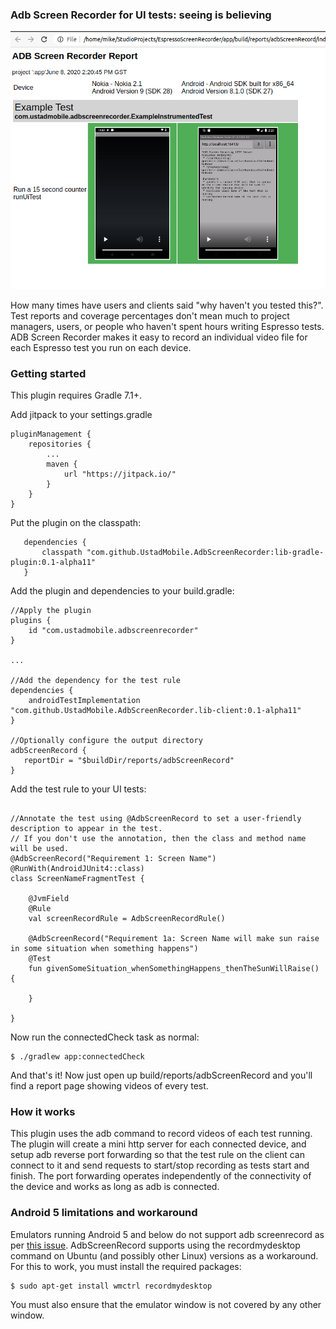 
### Adb Screen Recorder for UI tests: seeing is believing

![Image of report output](images/reportpic.png)

How many times have users and clients said "why haven't you tested this?". Test reports and coverage
percentages don't mean much to project managers, users, or people who haven't spent hours writing
Espresso tests. ADB Screen Recorder makes it easy to record an individual video file for each
Espresso test you run on each device.

### Getting started

This plugin requires Gradle 7.1+.

Add jitpack to your settings.gradle

```
pluginManagement {
    repositories {
        ...
        maven {
            url "https://jitpack.io/"
        }
    }
}
```

Put the plugin on the classpath:

```
   dependencies {
       classpath "com.github.UstadMobile.AdbScreenRecorder:lib-gradle-plugin:0.1-alpha11"
   }

```


Add the plugin and dependencies to your build.gradle:
```
//Apply the plugin
plugins {
    id "com.ustadmobile.adbscreenrecorder"
}

...

//Add the dependency for the test rule
dependencies {
    androidTestImplementation "com.github.UstadMobile.AdbScreenRecorder.lib-client:0.1-alpha11"
}

//Optionally configure the output directory
adbScreenRecord {
   reportDir = "$buildDir/reports/adbScreenRecord"
}
```

Add the test rule to your UI tests:
```

//Annotate the test using @AdbScreenRecord to set a user-friendly description to appear in the test.
// If you don't use the annotation, then the class and method name will be used.
@AdbScreenRecord("Requirement 1: Screen Name")
@RunWith(AndroidJUnit4::class)
class ScreenNameFragmentTest {

    @JvmField
    @Rule
    val screenRecordRule = AdbScreenRecordRule()

    @AdbScreenRecord("Requirement 1a: Screen Name will make sun raise in some situation when something happens")
    @Test
    fun givenSomeSituation_whenSomethingHappens_thenTheSunWillRaise() {

    }

}
```

Now run the connectedCheck task as normal:

```
$ ./gradlew app:connectedCheck
```

And that's it! Now just open up build/reports/adbScreenRecord and you'll find a report page
showing videos of every test.

### How it works

This plugin uses the adb command to record videos of each test running. The plugin will create a
mini http server for each connected device, and setup adb reverse port forwarding so that the
test rule on the client can connect to it and send requests to start/stop recording as tests
start and finish. The port forwarding operates independently of the connectivity of the device
and works as long as adb is connected.

### Android 5 limitations and workaround

Emulators running Android 5 and below do not support adb screenrecord as per [this issue](https://issuetracker.google.com/issues/36982354).
AdbScreenRecord supports using the recordmydesktop command on Ubuntu (and possibly other Linux) versions
as a workaround. For this to work, you must install the required packages:

```
$ sudo apt-get install wmctrl recordmydesktop
```

You must also ensure that the emulator window is not covered by any other window.
